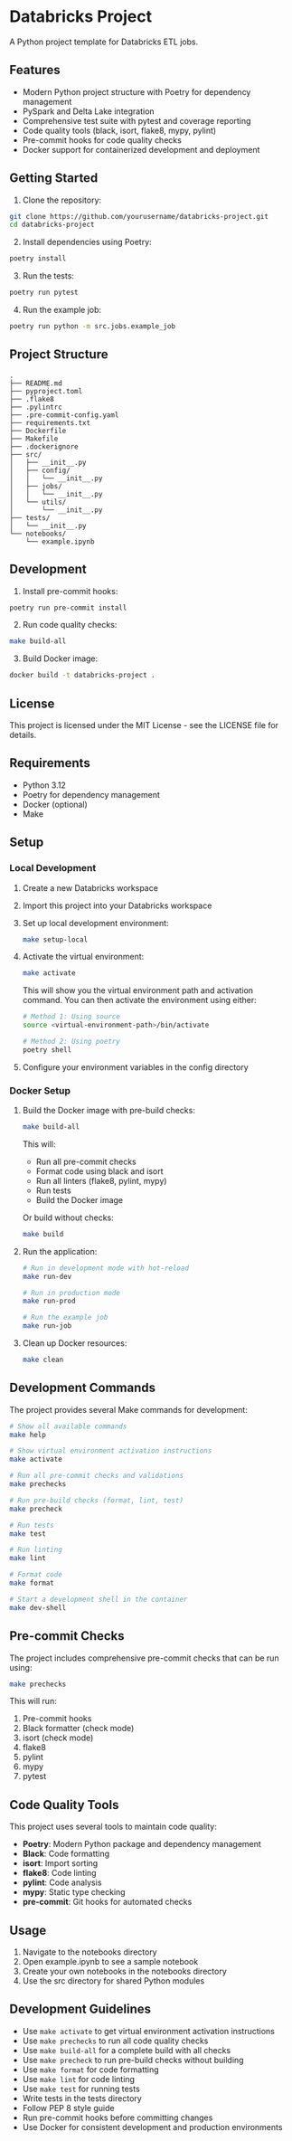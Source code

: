 # Databricks Project

A Python project template for Databricks ETL jobs.

## Features

- Modern Python project structure with Poetry for dependency management
- PySpark and Delta Lake integration
- Comprehensive test suite with pytest and coverage reporting
- Code quality tools (black, isort, flake8, mypy, pylint)
- Pre-commit hooks for code quality checks
- Docker support for containerized development and deployment

## Getting Started

1. Clone the repository:
```bash
git clone https://github.com/yourusername/databricks-project.git
cd databricks-project
```

2. Install dependencies using Poetry:
```bash
poetry install
```

3. Run the tests:
```bash
poetry run pytest
```

4. Run the example job:
```bash
poetry run python -m src.jobs.example_job
```

## Project Structure

```
.
├── README.md
├── pyproject.toml
├── .flake8
├── .pylintrc
├── .pre-commit-config.yaml
├── requirements.txt
├── Dockerfile
├── Makefile
├── .dockerignore
├── src/
│   ├── __init__.py
│   ├── config/
│   │   └── __init__.py
│   ├── jobs/
│   │   └── __init__.py
│   └── utils/
│       └── __init__.py
├── tests/
│   └── __init__.py
└── notebooks/
    └── example.ipynb
```

## Development

1. Install pre-commit hooks:
```bash
poetry run pre-commit install
```

2. Run code quality checks:
```bash
make build-all
```

3. Build Docker image:
```bash
docker build -t databricks-project .
```

## License

This project is licensed under the MIT License - see the LICENSE file for details.

## Requirements

- Python 3.12
- Poetry for dependency management
- Docker (optional)
- Make

## Setup

### Local Development

1. Create a new Databricks workspace
2. Import this project into your Databricks workspace
3. Set up local development environment:
   ```bash
   make setup-local
   ```
4. Activate the virtual environment:
   ```bash
   make activate
   ```
   This will show you the virtual environment path and activation command. You can then activate the environment using either:
   ```bash
   # Method 1: Using source
   source <virtual-environment-path>/bin/activate

   # Method 2: Using poetry
   poetry shell
   ```

5. Configure your environment variables in the config directory

### Docker Setup

1. Build the Docker image with pre-build checks:
   ```bash
   make build-all
   ```
   This will:
   - Run all pre-commit checks
   - Format code using black and isort
   - Run all linters (flake8, pylint, mypy)
   - Run tests
   - Build the Docker image

   Or build without checks:
   ```bash
   make build
   ```

2. Run the application:
   ```bash
   # Run in development mode with hot-reload
   make run-dev

   # Run in production mode
   make run-prod

   # Run the example job
   make run-job
   ```

3. Clean up Docker resources:
   ```bash
   make clean
   ```

## Development Commands

The project provides several Make commands for development:

```bash
# Show all available commands
make help

# Show virtual environment activation instructions
make activate

# Run all pre-commit checks and validations
make prechecks

# Run pre-build checks (format, lint, test)
make precheck

# Run tests
make test

# Run linting
make lint

# Format code
make format

# Start a development shell in the container
make dev-shell
```

## Pre-commit Checks

The project includes comprehensive pre-commit checks that can be run using:

```bash
make prechecks
```

This will run:
1. Pre-commit hooks
2. Black formatter (check mode)
3. isort (check mode)
4. flake8
5. pylint
6. mypy
7. pytest

## Code Quality Tools

This project uses several tools to maintain code quality:

- **Poetry**: Modern Python package and dependency management
- **Black**: Code formatting
- **isort**: Import sorting
- **flake8**: Code linting
- **pylint**: Code analysis
- **mypy**: Static type checking
- **pre-commit**: Git hooks for automated checks

## Usage

1. Navigate to the notebooks directory
2. Open example.ipynb to see a sample notebook
3. Create your own notebooks in the notebooks directory
4. Use the src directory for shared Python modules

## Development Guidelines

- Use `make activate` to get virtual environment activation instructions
- Use `make prechecks` to run all code quality checks
- Use `make build-all` for a complete build with all checks
- Use `make precheck` to run pre-build checks without building
- Use `make format` for code formatting
- Use `make lint` for code linting
- Use `make test` for running tests
- Write tests in the tests directory
- Follow PEP 8 style guide
- Run pre-commit hooks before committing changes
- Use Docker for consistent development and production environments

